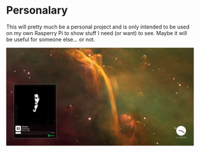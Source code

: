 # Personalary

This will pretty much be a personal project and is only intended to be used on my own Rasperry Pi to show stuff I need (or want) to see. Maybe it will be useful for someone else... or not.

![Personalary Screenshot](screenshot.png)
